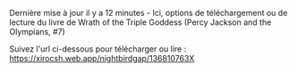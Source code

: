 Dernière mise à jour il y a 12 minutes - Ici, options de téléchargement ou de lecture du livre de Wrath of the Triple Goddess (Percy Jackson and the Olympians, #7)

Suivez l'url ci-dessous pour télécharger ou lire : https://xirocsh.web.app/nightbirdgap/136810763X
